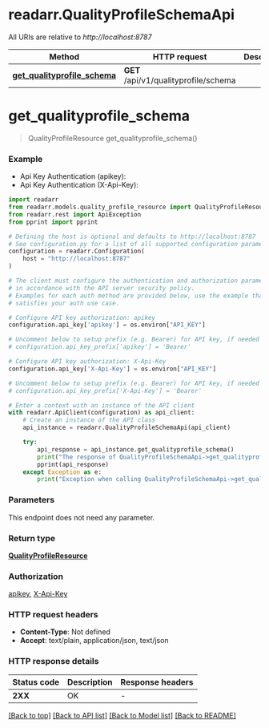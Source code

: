 # readarr.QualityProfileSchemaApi

All URIs are relative to *http://localhost:8787*

Method | HTTP request | Description
------------- | ------------- | -------------
[**get_qualityprofile_schema**](QualityProfileSchemaApi.md#get_qualityprofile_schema) | **GET** /api/v1/qualityprofile/schema | 


# **get_qualityprofile_schema**
> QualityProfileResource get_qualityprofile_schema()

### Example

* Api Key Authentication (apikey):
* Api Key Authentication (X-Api-Key):

```python
import readarr
from readarr.models.quality_profile_resource import QualityProfileResource
from readarr.rest import ApiException
from pprint import pprint

# Defining the host is optional and defaults to http://localhost:8787
# See configuration.py for a list of all supported configuration parameters.
configuration = readarr.Configuration(
    host = "http://localhost:8787"
)

# The client must configure the authentication and authorization parameters
# in accordance with the API server security policy.
# Examples for each auth method are provided below, use the example that
# satisfies your auth use case.

# Configure API key authorization: apikey
configuration.api_key['apikey'] = os.environ["API_KEY"]

# Uncomment below to setup prefix (e.g. Bearer) for API key, if needed
# configuration.api_key_prefix['apikey'] = 'Bearer'

# Configure API key authorization: X-Api-Key
configuration.api_key['X-Api-Key'] = os.environ["API_KEY"]

# Uncomment below to setup prefix (e.g. Bearer) for API key, if needed
# configuration.api_key_prefix['X-Api-Key'] = 'Bearer'

# Enter a context with an instance of the API client
with readarr.ApiClient(configuration) as api_client:
    # Create an instance of the API class
    api_instance = readarr.QualityProfileSchemaApi(api_client)

    try:
        api_response = api_instance.get_qualityprofile_schema()
        print("The response of QualityProfileSchemaApi->get_qualityprofile_schema:\n")
        pprint(api_response)
    except Exception as e:
        print("Exception when calling QualityProfileSchemaApi->get_qualityprofile_schema: %s\n" % e)
```



### Parameters

This endpoint does not need any parameter.

### Return type

[**QualityProfileResource**](QualityProfileResource.md)

### Authorization

[apikey](../README.md#apikey), [X-Api-Key](../README.md#X-Api-Key)

### HTTP request headers

 - **Content-Type**: Not defined
 - **Accept**: text/plain, application/json, text/json

### HTTP response details

| Status code | Description | Response headers |
|-------------|-------------|------------------|
**2XX** | OK |  -  |

[[Back to top]](#) [[Back to API list]](../README.md#documentation-for-api-endpoints) [[Back to Model list]](../README.md#documentation-for-models) [[Back to README]](../README.md)

